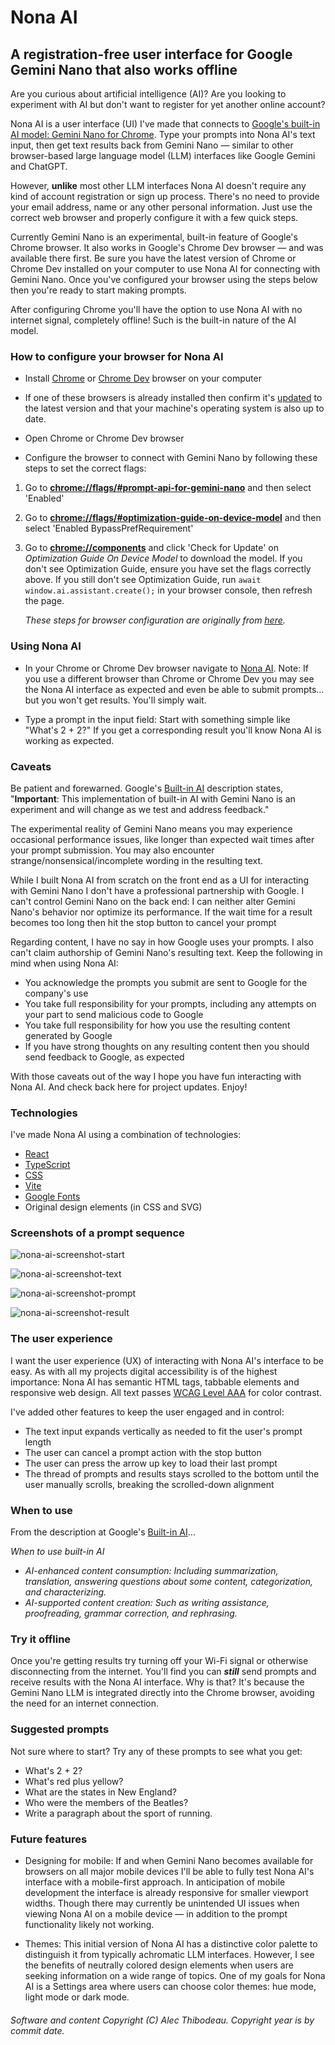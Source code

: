 # Nona AI

## A registration-free user interface for Google Gemini Nano that also works offline

Are you curious about artificial intelligence (AI)? Are you looking to experiment with AI but don't want to register for yet another online account?

Nona AI is a user interface (UI) I've made that connects to [Google's built-in AI model: Gemini Nano for Chrome](https://developer.chrome.com/docs/ai/built-in). Type your prompts into Nona AI's text input, then get text results back from Gemini Nano &mdash; similar to other browser-based large language model (LLM) interfaces like Google Gemini and ChatGPT.

However, **unlike** most other LLM interfaces Nona AI doesn't require any kind of account registration or sign up process. There's no need to provide your email address, name or any other personal information. Just use the correct web browser and properly configure it with a few quick steps.

Currently Gemini Nano is an experimental, built-in feature of Google's Chrome browser. It also works in Google's Chrome Dev browser &mdash; and was available there first. Be sure you have the latest version of Chrome or Chrome Dev installed on your computer to use Nona AI for connecting with Gemini Nano. Once you've configured your browser using the steps below then you're ready to start making prompts.

After configuring Chrome you'll have the option to use Nona AI with no internet signal, completely offline! Such is the built-in nature of the AI model.

### How to configure your browser for Nona AI

- Install [Chrome](https://www.google.com/chrome) or [Chrome Dev](https://www.google.com/chrome/dev) browser on your computer

- If one of these browsers is already installed then confirm it's [updated](https://support.google.com/chrome/answer/95414) to the latest version and that your machine's operating system is also up to date.

- Open Chrome or Chrome Dev browser

- Configure the browser to connect with Gemini Nano by following these steps to set the correct flags:

1) Go to **[chrome://flags/#prompt-api-for-gemini-nano](chrome://flags/#prompt-api-for-gemini-nano)** and then select 'Enabled'

2) Go to **[chrome://flags/#optimization-guide-on-device-model](chrome://flags/#optimization-guide-on-device-model)** and then select 'Enabled BypassPrefRequirement'

3) Go to **[chrome://components](chrome://components)** and click 'Check for Update' on *Optimization Guide On Device Model* to download the model. If you don't see Optimization Guide, ensure you have set the flags correctly above. If you still don't see Optimization Guide, run `await window.ai.assistant.create();` in your browser console, then refresh the page.

    *These steps for browser configuration are originally from [here](https://ai-sdk-chrome-ai.vercel.app/).*

### Using Nona AI

- In your Chrome or Chrome Dev browser navigate to [Nona AI](https://alect.me/nona-ai).  Note: If you use a different browser than Chrome or Chrome Dev you may see the Nona AI interface as expected and even be able to submit prompts&hellip; but you won't get results. You'll simply wait.

- Type a prompt in the input field: Start with something simple like "What's 2 + 2?" If you get a corresponding result you'll know Nona AI is working as expected.

### Caveats

Be patient and forewarned. Google's [Built-in AI](https://developer.chrome.com/docs/ai/built-in) description states, "**Important**: This implementation of built-in AI with Gemini Nano is an experiment and will change as we test and address feedback."

The experimental reality of Gemini Nano means you may experience occasional performance issues, like longer than expected wait times after your prompt submission. You may also encounter strange/nonsensical/incomplete wording in the resulting text.

 While I built Nona AI from scratch on the front end as a UI for interacting with Gemini Nano I don't have a professional partnership with Google. I can't control Gemini Nano on the back end: I can neither alter Gemini Nano's behavior nor optimize its performance. If the wait time for a result becomes too long then hit the stop button to cancel your prompt

Regarding content, I have no say in how Google uses your prompts. I also can't claim authorship of Gemini Nano's resulting text. Keep the following in mind when using Nona AI:
- You acknowledge the prompts you submit are sent to Google for the company's use
- You take full responsibility for your prompts, including any attempts on your part to send malicious code to Google
- You take full responsibility for how you use the resulting content generated by Google
- If you have strong thoughts on any resulting content then you should send feedback to Google, as expected

With those caveats out of the way I hope you have fun interacting with Nona AI. And check back here for project updates. Enjoy!

### Technologies

I've made Nona AI using a combination of technologies:
- [React](https://reactjs.org)
- [TypeScript](https://www.typescriptlang)
- [CSS](https://developer.mozilla.org/en-US/docs/Web/CSS)
- [Vite](https://vitejs.dev/guide)
- [Google Fonts](https://fonts.google.com)
- Original design elements (in CSS and SVG)

### Screenshots of a prompt sequence

![nona-ai-screenshot-start](https://github.com/alecthibodeau/image-library/blob/main/assets/nona-ai/nona-ai-screenshot-start.jpg?raw=true)

![nona-ai-screenshot-text](https://github.com/alecthibodeau/image-library/blob/main/assets/nona-ai/nona-ai-screenshot-text.jpg?raw=true)

![nona-ai-screenshot-prompt](https://github.com/alecthibodeau/image-library/blob/main/assets/nona-ai/nona-ai-screenshot-prompt.jpg?raw=true)

![nona-ai-screenshot-result](https://github.com/alecthibodeau/image-library/blob/main/assets/nona-ai/nona-ai-screenshot-result.jpg?raw=true)

### The user experience

I want the user experience (UX) of interacting with Nona AI's interface to be easy. As with all my projects digital accessibility is of the highest importance: Nona AI has semantic HTML tags, tabbable elements and responsive web design. All text passes [WCAG Level AAA](https://www.w3.org/WAI/WCAG21/Understanding/contrast-enhanced.html) for color contrast.

I've added other features to keep the user engaged and in control:
  - The text input expands vertically as needed to fit the user's prompt length
  - The user can cancel a prompt action with the stop button
  - The user can press the arrow up key to load their last prompt
  - The thread of prompts and results stays scrolled to the bottom until the user manually scrolls, breaking the scrolled-down alignment

### When to use

From the description at Google's [Built-in AI](https://developer.chrome.com/docs/ai/built-in)&hellip;

*When to use built-in AI*
  - *AI-enhanced content consumption: Including summarization, translation, answering questions about some content, categorization, and characterizing.*
  - *AI-supported content creation: Such as writing assistance, proofreading, grammar correction, and rephrasing.*

### Try it offline

Once you're getting results try turning off your Wi-Fi signal or otherwise disconnecting from the internet. You'll find you can ***still*** send prompts and receive results with the Nona AI interface. Why is that? It's because the Gemini Nano LLM is integrated directly into the Chrome browser, avoiding the need for an internet connection.

### Suggested prompts

Not sure where to start? Try any of these prompts to see what you get:
- What's 2 + 2?
- What's red plus yellow?
- What are the states in New England?
- Who were the members of the Beatles?
- Write a paragraph about the sport of running.

### Future features

- Designing for mobile: If and when Gemini Nano becomes available for browsers on all major mobile devices I'll be able to fully test Nona AI's interface with a mobile-first approach. In anticipation of mobile development the interface is already responsive for smaller viewport widths. Though there may currently be unintended UI issues when viewing Nona AI on a mobile device &mdash; in addition to the prompt functionality likely not working.

- Themes: This initial version of Nona AI has a distinctive color palette to distinguish it from typically achromatic LLM interfaces. However, I see the benefits of neutrally colored design elements when users are seeking information on a wide range of topics. One of my goals for Nona AI is a Settings area where users can choose color themes: hue mode, light mode or dark mode.


###### Software and content Copyright (C) Alec Thibodeau. Copyright year is by commit date.
